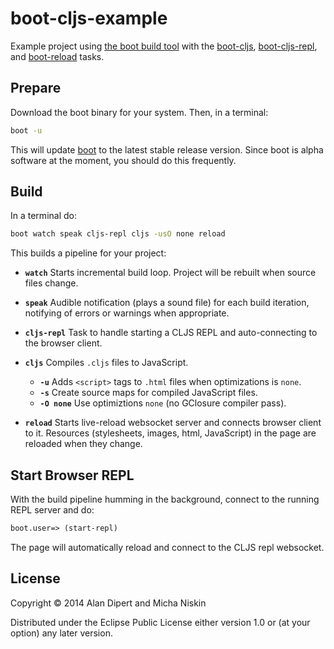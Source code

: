 # boot-cljs-example

Example project using [the boot build tool][boot] with the [boot-cljs],
[boot-cljs-repl], and [boot-reload] tasks.

## Prepare

Download the boot binary for your system. Then, in a terminal:

```bash
boot -u
```

This will update [boot] to the latest stable release version. Since boot is
alpha software at the moment, you should do this frequently.

## Build

In a terminal do:

```bash
boot watch speak cljs-repl cljs -usO none reload
```

This builds a pipeline for your project:

* **`watch`** Starts incremental build loop. Project will be rebuilt when source
  files change.

* **`speak`** Audible notification (plays a sound file) for each build iteration,
  notifying of errors or warnings when appropriate.

* **`cljs-repl`** Task to handle starting a CLJS REPL and auto-connecting to the
  browser client.

* **`cljs`** Compiles `.cljs` files to JavaScript.
  * **`-u`** Adds `<script>` tags to `.html` files when optimizations is `none`.
  * **`-s`** Create source maps for compiled JavaScript files.
  * **`-O none`** Use optimiztions `none` (no GClosure compiler pass).

* **`reload`** Starts live-reload websocket server and connects browser client
  to it. Resources (stylesheets, images, html, JavaScript) in the page are
  reloaded when they change.

## Start Browser REPL

With the build pipeline humming in the background, connect to the running REPL
server and do:

```clj
boot.user=> (start-repl)
```

The page will automatically reload and connect to the CLJS repl websocket.

## License

Copyright © 2014 Alan Dipert and Micha Niskin

Distributed under the Eclipse Public License either version 1.0 or (at
your option) any later version.

[boot]:             https://github.com/tailrecursion/boot
[cider]:            https://github.com/clojure-emacs/cider
[boot-cljs]:        https://github.com/adzerk/boot-cljs
[boot-cljs-repl]:   https://github.com/adzerk/boot-cljs-repl
[boot-reload]:      https://github.com/adzerk/boot-reload
